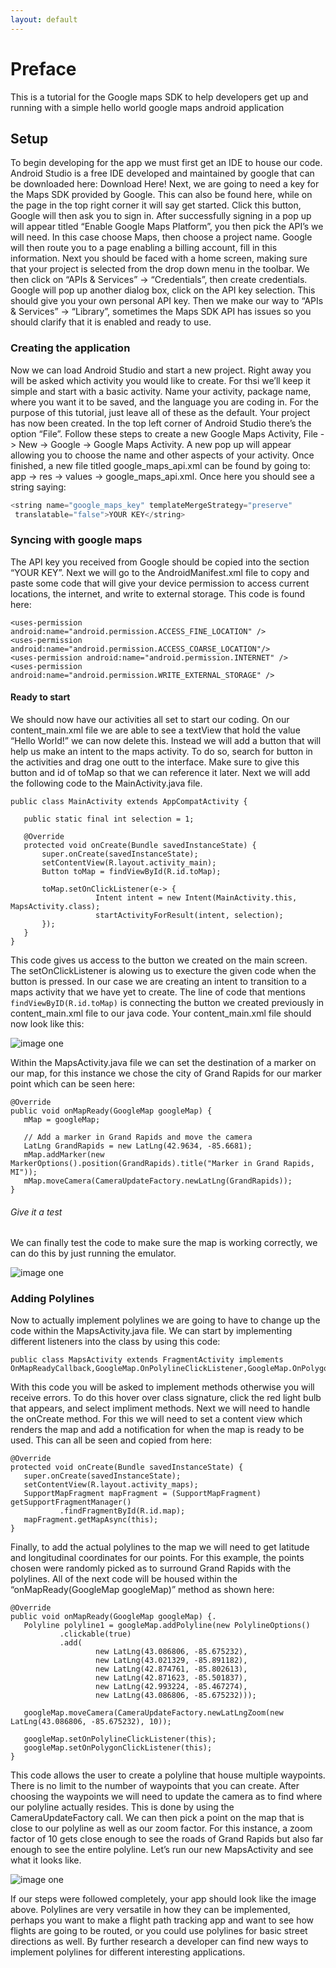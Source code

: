 ```yaml
---
layout: default
---
```


# Preface

This is a tutorial for the Google maps SDK to help developers get up and running with a simple hello world google maps android application 

## Setup

To begin developing for the app we must first get an IDE to house our code. Android Studio is a free IDE developed and maintained by google that can be downloaded here: Download Here! Next, we are going to need a key for the Maps SDK provided by Google. This can also be found here, while on the page in the top right corner it will say get started. Click this button, Google will then ask you to sign in. After successfully signing in a pop up will appear titled “Enable Google Maps Platform”, you then pick the API’s we will need. In this case choose Maps, then choose a project name. Google will then route you to a page enabling a billing account, fill in this information. Next you should be faced with a home screen, making sure that your project is selected from the drop down menu in the toolbar. We then click on “APIs & Services” -> “Credentials”, then create credentials. Google will pop up another dialog box, click on the API key selection. This should give you your own personal API key. Then we make our way to “APIs & Services” -> “Library”, sometimes the Maps SDK API has issues so you should clarify that it is enabled and ready to use.

### Creating the application

Now we can load Android Studio and start a new project. Right away you will be asked which activity you would like to create.  For thsi we’ll keep it simple and start with a basic activity. Name your activity, package name, where you want it to be saved, and the language you are coding in. For the purpose of this tutorial, just leave all of these as the default. Your project has now been created. In the top left corner of Android Studio there’s the option “File”. Follow these steps to create a new Google Maps Activity, File -> New -> Google -> Google Maps Activity. A new pop up will appear allowing you to choose the name and other aspects of your activity. Once finished, a new file titled google_maps_api.xml can be found by going to: app -> res -> values -> google_maps_api.xml. Once here you should see a string saying: 
```js
<string name="google_maps_key" templateMergeStrategy="preserve" 
 translatable="false">YOUR KEY</string>
```

### Syncing with google maps

The API key you received from Google should be copied into the section “YOUR KEY”. Next we will go to the AndroidManifest.xml file to copy and paste some code that will give your device permission to access current locations, the internet, and write to external storage. This code is found here: 
```
<uses-permission android:name="android.permission.ACCESS_FINE_LOCATION" />
<uses-permission android:name="android.permission.ACCESS_COARSE_LOCATION"/>
<uses-permission android:name="android.permission.INTERNET" />
<uses-permission android:name="android.permission.WRITE_EXTERNAL_STORAGE" />
```

#### Ready to start

We should now have our activities all set to start our coding. On our content_main.xml file we are able to see a textView that hold the value “Hello World!” we can now delete this. Instead we will add a button that will help us make an intent to the maps activity. To do so, search for button in the activities and drag one outt to the interface. Make sure to give this button and id of toMap so that we can reference it later. Next we will add the following code to the MainActivity.java file. 
```
public class MainActivity extends AppCompatActivity {

   public static final int selection = 1;

   @Override
   protected void onCreate(Bundle savedInstanceState) {
       super.onCreate(savedInstanceState);
       setContentView(R.layout.activity_main);
       Button toMap = findViewById(R.id.toMap);

       toMap.setOnClickListener(e-> {
                   Intent intent = new Intent(MainActivity.this, MapsActivity.class);
                   startActivityForResult(intent, selection);
       });
   }
}
```
This code gives us access to the button we created on the main screen.  The setOnClickListener is alowing us to execture the given code when the button is pressed. In our case we are creating an intent to transition to a maps activity that we have yet to create. The line of code that mentions ```findViewByID(R.id.toMap)``` is connecting the button we created previously in content_main.xml file to our java code. Your content_main.xml file should now look like this:

![image one](./images/image0.png)

Within the MapsActivity.java file we can set the destination of a marker on our map, for this instance we chose the city of Grand Rapids for our marker point which can be seen here:

```
@Override
public void onMapReady(GoogleMap googleMap) {
   mMap = googleMap;

   // Add a marker in Grand Rapids and move the camera
   LatLng GrandRapids = new LatLng(42.9634, -85.6681);
   mMap.addMarker(new MarkerOptions().position(GrandRapids).title("Marker in Grand Rapids, MI"));
   mMap.moveCamera(CameraUpdateFactory.newLatLng(GrandRapids));
}
```

###### Give it a test

We can finally test the code to make sure the map is working correctly, we can do this by just running the emulator. 

![image one](./images/image1.png)



### Adding Polylines
Now to actually implement polylines we are going to have to change up the code within the MapsActivity.java file. We can start by implementing different listeners into the class by using this code:
```
public class MapsActivity extends FragmentActivity implements OnMapReadyCallback,GoogleMap.OnPolylineClickListener,GoogleMap.OnPolygonClickListener{
```

With this code you will be asked to implement methods otherwise you will receive errors.  To do this hover over class signature, click the red light bulb that appears, and select impliment methods. Next we will need to handle the onCreate method. For this we will need to set a content view which renders the map and add a notification for when the map is ready to be used. This can all be seen and copied from here:
```
@Override
protected void onCreate(Bundle savedInstanceState) {
   super.onCreate(savedInstanceState);
   setContentView(R.layout.activity_maps);
   SupportMapFragment mapFragment = (SupportMapFragment) getSupportFragmentManager()
           .findFragmentById(R.id.map);
   mapFragment.getMapAsync(this);
}
```
Finally, to add the actual polylines to the map we will need to get latitude and longitudinal coordinates for our points. For this example, the points chosen were randomly picked as to surround Grand Rapids with the polylines. All of the next code will be housed within the “onMapReady(GoogleMap googleMap)” method as shown here:
```
@Override
public void onMapReady(GoogleMap googleMap) {.
   Polyline polyline1 = googleMap.addPolyline(new PolylineOptions()
           .clickable(true)
           .add(
                   new LatLng(43.086806, -85.675232),
                   new LatLng(43.021329, -85.891182),
                   new LatLng(42.874761, -85.802613),
                   new LatLng(42.871623, -85.501837),
                   new LatLng(42.993224, -85.467274),
                   new LatLng(43.086806, -85.675232)));

   googleMap.moveCamera(CameraUpdateFactory.newLatLngZoom(new LatLng(43.086806, -85.675232), 10));

   googleMap.setOnPolylineClickListener(this);
   googleMap.setOnPolygonClickListener(this);
}
```
This code allows the user to create a polyline that house multiple waypoints. There is no limit to the number of waypoints that you can create. After choosing the waypoints we will need to update the camera as to find where our polyline actually resides. This is done by using the CameraUpdateFactory call. We can then pick a point on the map that is close to our polyline as well as our zoom factor. For this instance, a zoom factor of 10 gets close enough to see the roads of Grand Rapids but also far enough to see the entire polyline. Let’s run our new MapsActivity and see what it looks like. 

![image one](./images/image2.png)

If our steps were followed completely, your app should look like the image above. Polylines are very versatile in how they can be implemented, perhaps you want to make a flight path tracking app and want to see how flights are going to be routed, or you could use polylines for basic street directions as well. By further research a developer can find new ways to implement polylines for different interesting applications.
